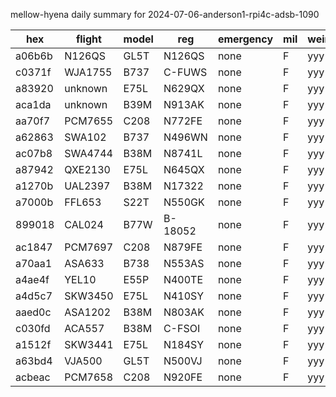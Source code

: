mellow-hyena daily summary for 2024-07-06-anderson1-rpi4c-adsb-1090

|hex|flight|model|reg|emergency|mil|weirdo|
|--|--|--|--|--|--|--|
|a06b6b|N126QS|GL5T|N126QS|none|F|yyy|
|c0371f|WJA1755|B737|C-FUWS|none|F|yyy|
|a83920|unknown|E75L|N629QX|none|F|yyy|
|aca1da|unknown|B39M|N913AK|none|F|yyy|
|aa70f7|PCM7655|C208|N772FE|none|F|yyy|
|a62863|SWA102|B737|N496WN|none|F|yyy|
|ac07b8|SWA4744|B38M|N8741L|none|F|yyy|
|a87942|QXE2130|E75L|N645QX|none|F|yyy|
|a1270b|UAL2397|B38M|N17322|none|F|yyy|
|a7000b|FFL653|S22T|N550GK|none|F|yyy|
|899018|CAL024|B77W|B-18052|none|F|yyy|
|ac1847|PCM7697|C208|N879FE|none|F|yyy|
|a70aa1|ASA633|B738|N553AS|none|F|yyy|
|a4ae4f|YEL10|E55P|N400TE|none|F|yyy|
|a4d5c7|SKW3450|E75L|N410SY|none|F|yyy|
|aaed0c|ASA1202|B38M|N803AK|none|F|yyy|
|c030fd|ACA557|B38M|C-FSOI|none|F|yyy|
|a1512f|SKW3441|E75L|N184SY|none|F|yyy|
|a63bd4|VJA500|GL5T|N500VJ|none|F|yyy|
|acbeac|PCM7658|C208|N920FE|none|F|yyy|
